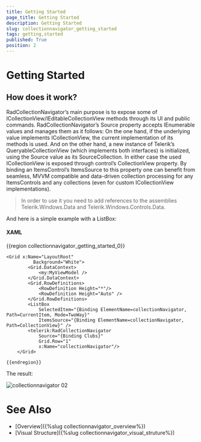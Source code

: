 ```yaml
---
title: Getting Started
page_title: Getting Started
description: Getting Started
slug: collectionnavigator_getting_started
tags: getting,started
published: True
position: 2
---
```


# Getting Started



## How does it work?

RadCollectionNavigator’s main purpose is to expose some of ICollectionView/IEditableCollectionView methods through its UI and public commands. RadCollectionNavigator’s Source property accepts IEnumerable values and manages them as it follows: On the one hand, if the underlying value implements ICollectionView, the current implementation of its methods is used. And on the other hand, a new instance of Telerik’s QueryableCollectionView (which implements both interfaces) is initialized, using the Source value as its SourceCollection. In either case the used ICollectionView is exposed through control’s CollectionView property. By binding an ItemsControl’s ItemsSource to this property one can benefit from seamless, MVVM compatible and data-driven collection processing for any ItemsControls and any collections (even for custom ICollectionView implementations).
      

>In order to use it you need to add references to the assemblies Telerik.Windows.Data and Telerik.Windows.Controls.Data.

And here is a simple example with a ListBox:

#### __XAML__

{{region collectionnavigator_getting_started_0}}

	<Grid x:Name="LayoutRoot" 
	          Background="White">
			<Grid.DataContext>
				<my:MyViewModel />
			</Grid.DataContext>
			<Grid.RowDefinitions>
	            <RowDefinition Height="*"/>
	            <RowDefinition Height="Auto" />
	        </Grid.RowDefinitions>
			<ListBox 
				SelectedItem="{Binding ElementName=collectionNavigator, Path=CurrentItem, Mode=TwoWay}" 				 
				ItemsSource="{Binding ElementName=collectionNavigator, Path=CollectionView}" />
			<telerik:RadCollectionNavigator 
				Source="{Binding Clubs}" 
				Grid.Row="1" 
				x:Name="collectionNavigator"/>
		</Grid>
	
	{{endregion}}


The result:     

![collectionnavigator 02](images/collectionnavigator_02.png)

# See Also

* [Overview]({%slug collectionnavigator_overview%})
* [Visual Structure]({%slug collectionnavigator_visual_struture%})